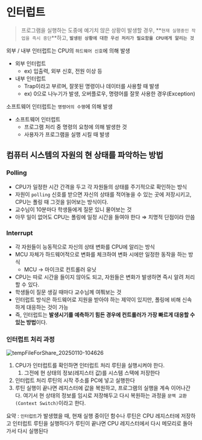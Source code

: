 # 인터럽트

> 프로그램을 실행하는 도중에 예기치 않은 상황이 발생할 경우, **`현재 실행중인 작업을 즉시 중단`**하고, **`발생된 상황에 대한 우선 처리가 필요함을 CPU에게 알리는 것`**
> 

외부 / 내부 인터럽트는 CPU의 `하드웨어 신호`에 의해 발생

- 외부 인터럽트
    - ex) 입출력, 외부 신호, 전원 이상 등
- 내부 인터럽트
    - Trap이라고 부르며, 잘못된 명령이나 데이터를 사용할 때 발생
    - ex) 0으로 나누기가 발생, 오버플로우, 명령어를 잘못 사용한 경우(Exception)

소프트웨어 인터럽트는 `명령어의 수행`에 의해 발생

- 소프트웨어 인터럽트
    - 프로그램 처리 중 명령의 요청에 의해 발생한 것
    - 사용자가 프로그램을 실행 시킬 때 발생

## 컴퓨터 시스템의 자원의 현 상태를 파악하는 방법

### Polling

- CPU가 일정한 시간 간격을 두고 각 자원들의 상태를 주기적으로 확인하는 방식
- 자원이 `polling` 신호를 받으면 자신의 상태를 적어놓을 수 있는 곳에 저장시키고, CPU는 폴링 때 그것을 읽어보는 방식이다.
- 교수님이 10분마다 학생들에게 질문 있니 물어보는 것
- 아무 일이 없어도 CPU는 폴링에 일정 시간을 들여야 한다 ⇒ 치명적 단점이라 안씀

### Interrupt

- 각 자원들이 능동적으로 자신의 상태 변화를 CPU에 알리는 방식
- MCU 자체가 하드웨어적으로 변화를 체크하여 변화 시에만 일정한 동작을 하는 방식
    - MCU → 마이크로 컨트롤러 유닛
- CPU는 따로 시간을 들이지 않아도 되고, 자원들은 변화가 발생하면 즉시 알려 처리할 수 있다.
- 학생들이 질문 생길 때마다 교수님께 여쭤보는 것
- 인터럽트 방식은 하드웨어로 지원을 받아야 하는 제약이 있지만, 폴링에 비해 신속하게 대응하는 것이 가능
- 즉, 인터럽트는 **발생시기를 예측하기 힘든 경우에 컨트롤러가 가장 빠르게 대응할 수 있는 방법**이다.

### 인터럽트 처리 과정

![tempFileForShare_20250110-104626](https://github.com/user-attachments/assets/95d9a507-cde6-4d58-8a96-6850c009e100)
1. CPU가 인터럽트를 확인하면 인터럽트 처리 루틴을 실행시켜야 한다.
    1. 그전에 현 상태의 정보(레지스터 값)를 시스템 스택에 저장한다
2. 인터럽트 처리 루틴의 시작 주소를 PC에 넣고 실행한다
3. 루틴 실행이 끝나면 레지스터에 값을 복원하고, 프로그램의 실행을 계속 이어나간다. 여기서 현 상태의 정보를 임시로 저장해두고 다시 복원하는 과정을 `문맥 교환(Context Switch)`이라고 한다.

요약 :  `인터럽트`가 발생했을 때, 현재 실행 중이던 함수나 루틴은 CPU 레지스터에 저장하고 인터럽트 루틴을 실행하다가 루틴이 끝나면 CPU 레지스터에서 다시 메모리로 돌아가서 다시 실행된다
